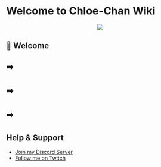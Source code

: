 # Welcome to Chloe-Chan Wiki

<p align="center">
<img src="https://i.imgur.com/D9qpRZh.png">
</p>

## :wave: Welcome

## :arrow_right:

## :arrow_right:

## :arrow_right:

## Help & Support
- [Join my Discord Server](https://discord.gg/u6SpUpfMzy)
- [Follow me on Twitch](https://www.twitch.tv/CathieNova)